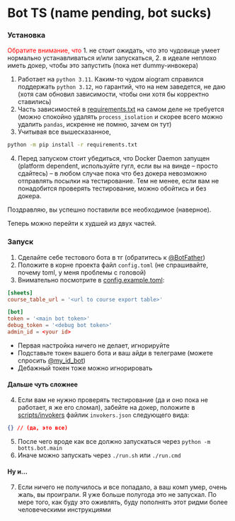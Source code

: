 # Bot TS (name pending, bot sucks)

### Установка 

<span style="color: red">Обратите внимание, что</span> 1. не стоит ожидать, 
что это чудовище умеет нормально устанавливаться и/или запускаться, 2. в идеале 
неплохо иметь докер, чтобы это запустить (пока нет dummy-инвокера)

1. Работает на `python 3.11`. Каким-то чудом aiogram справился поддержать `python 3.12`,
но гарантий, что на нем заведется, не даю (хотя сам обновил зависимости, чтобы они хотя бы 
корректно ставились)
2. Часть зависимостей в [requirements.txt](requirements.txt) 
на самом деле не требуется (можно спокойно удалять `process_isolation` 
и скорее всего можно удалить `pandas`, искренне не помню, зачем он тут)
3. Учитывая все вышесказанное,
```bash 
python -m pip install -r requirements.txt
```
4. Перед запуском стоит убедиться, что Docker Daemon запущен 
(platform dependent, используйте гугл, если вы на винде &ndash; просто сдайтесь) &ndash; в любом случае 
пока что без докера невозможно отправлять посылки на тестирование. Тем не менее, если 
вам не понадобится проверять тестирование, можно обойтись и без докера.

Поздравляю, вы успешно поставили все необходимое (наверное). 

Теперь можно перейти к худшей из двух частей.

### Запуск

1. Сделайте себе тестового бота в тг (обратитесь к [@BotFather](https://t.me/BotFather))
2. Положите в корне проекта файл `config.toml` (не спрашивайте, почему toml, у меня проблемы с головой)
3. Внимательно посмотрите в [config.example.toml](config.example.toml):
```toml
[sheets]
course_table_url = '<url to course export table>'

[bot]
token = '<main bot token>'
debug_token = '<debug bot token>'
admin_id = <your id>
```
  - Первая настройка ничего не делает, игнорируйте
  - Подставьте токен вашего бота и ваш айди в телеграме (можете спросить [@my_id_bot](https://t.me/my_id_bot))
  - Дебажный токен тоже можно игнорировать

#### Дальше чуть сложнее

4. Если вам не нужно проверять тестирование (да и оно пока не работает, я же его сломал), 
забейте на докер, положите в [scripts/invokers](scripts/invokers) файлик `invokers.json` следующего вида:
```json
{} // (да, это все)
```
5. После чего вроде как все должно запускаться через `python -m botts.bot.main`
6. Иначе можно запускать через `./run.sh` или `./run.cmd`

#### Ну и...

7. Если ничего не получилось и все попадало, а ваш комп умер, очень жаль, вы проиграли.
Я уже больше полугода это не запускал. По мере того, как буду это оживлять, буду пополнять этот 
ридми более человеческими инструкциями